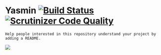 # Yasmin [![Build Status](https://scrutinizer-ci.com/g/CharlotteDunois/Yasmin/badges/build.png?b=master)](https://scrutinizer-ci.com/g/CharlotteDunois/Yasmin/build-status/master) [![Scrutinizer Code Quality](https://scrutinizer-ci.com/g/CharlotteDunois/Yasmin/badges/quality-score.png?b=master)](https://scrutinizer-ci.com/g/CharlotteDunois/Yasmin/?branch=master)

```
Help people interested in this repository understand your project by adding a README. 
```

![](https://i.imgur.com/kLUjTTq.png)
